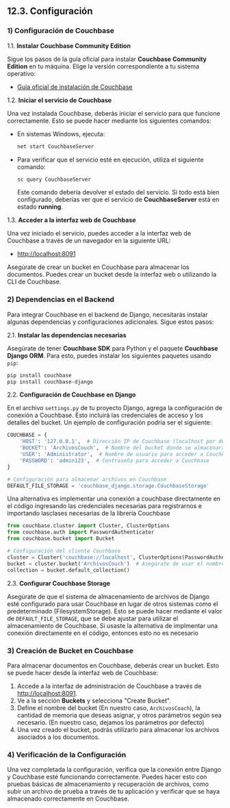 

## 12.3. Configuración

### 1) Configuración de Couchbase

1.1. **Instalar Couchbase Community Edition**

Sigue los pasos de la guía oficial para instalar **Couchbase Community Edition** en tu máquina. Elige la versión correspondiente a tu sistema operativo:

- [Guía oficial de instalación de Couchbase](https://docs.couchbase.com/server/current/install/install-package-windows.html)

1.2. **Iniciar el servicio de Couchbase**

Una vez instalada Couchbase, deberás iniciar el servicio para que funcione correctamente. Esto se puede hacer mediante los siguientes comandos:

- En sistemas Windows, ejecuta:

    ```bash
    net start CouchbaseServer
    ```

- Para verificar que el servicio esté en ejecución, utiliza el siguiente comando:

    ```bash
    sc query CouchbaseServer
    ```

  Este comando debería devolver el estado del servicio. Si todo está bien configurado, deberías ver que el servicio de **CouchbaseServer** está en estado **running**.

1.3. **Acceder a la interfaz web de Couchbase**

Una vez iniciado el servicio, puedes acceder a la interfaz web de Couchbase a través de un navegador en la siguiente URL:

- [http://localhost:8091](http://localhost:8091)

Asegúrate de crear un bucket en Couchbase para almacenar los documentos. Puedes crear un bucket desde la interfaz web o utilizando la CLI de Couchbase.

### 2) Dependencias en el Backend

Para integrar Couchbase en el backend de Django, necesitarás instalar algunas dependencias y configuraciones adicionales. Sigue estos pasos:

2.1. **Instalar las dependencias necesarias**

Asegúrate de tener **Couchbase SDK** para Python y el paquete **Couchbase Django ORM**. Para esto, puedes instalar los siguientes paquetes usando `pip`:

```bash
pip install couchbase
pip install couchbase-django
```

2.2. **Configuración de Couchbase en Django**

En el archivo `settings.py` de tu proyecto Django, agrega la configuración de conexión a Couchbase. Esto incluirá las credenciales de acceso y los detalles del bucket. Un ejemplo de configuración podría ser el siguiente:

```python
COUCHBASE = {
    'HOST': '127.0.0.1',  # Dirección IP de Couchbase (localhost por defecto)
    'BUCKET': 'ArchivosCouch',  # Nombre del bucket donde se almacenarán los archivos
    'USER': 'Administrator',  # Nombre de usuario para acceder a Couchbase
    'PASSWORD': 'admin123',  # Contraseña para acceder a Couchbase
}

# Configuración para almacenar archivos en Couchbase
DEFAULT_FILE_STORAGE = 'couchbase_django.storage.CouchbaseStorage'
```

Una alternativa es implementar una conexión a couchbase directamente en el código ingresando las credenciales necesarias para registrarnos e importando lasclases necesarias de la librería Couchbase
```python
from couchbase.cluster import Cluster, ClusterOptions
from couchbase.auth import PasswordAuthenticator
from couchbase.bucket import Bucket

# Configuración del cliente Couchbase
cluster = Cluster('couchbase://localhost', ClusterOptions(PasswordAuthenticator('Administrator', 'admin123')))
bucket = cluster.bucket('ArchivosCouch')  # Asegúrate de usar el nombre de tu bucket, en nuestro caso ArchivosCouch
collection = bucket.default_collection()

```

2.3. **Configurar Couchbase Storage**

Asegúrate de que el sistema de almacenamiento de archivos de Django esté configurado para usar Couchbase en lugar de otros sistemas como el predeterminado (FilesystemStorage). Esto se puede hacer mediante el valor de `DEFAULT_FILE_STORAGE`, que se debe ajustar para utilizar el almacenamiento de Couchbase. Si usaste la alternativa de implmentar una conexión directamente en el código, entonces esto no es necesario

### 3) Creación de Bucket en Couchbase

Para almacenar documentos en Couchbase, deberás crear un bucket. Esto se puede hacer desde la interfaz web de Couchbase:

1. Accede a la interfaz de administración de Couchbase a través de [http://localhost:8091](http://localhost:8091).
2. Ve a la sección **Buckets** y selecciona "Create Bucket".
3. Define el nombre del bucket (En nuestro caso, `ArchivosCoach`), la cantidad de memoria que deseas asignar, y otros parámetros según sea necesario. (En nuestro caso, dejamos los parámetros por defecto)
4. Una vez creado el bucket, podrás utilizarlo para almacenar los archivos asociados a los documentos.

### 4) Verificación de la Configuración

Una vez completada la configuración, verifica que la conexión entre Django y Couchbase esté funcionando correctamente. Puedes hacer esto con pruebas básicas de almacenamiento y recuperación de archivos, como subir un archivo de prueba a través de tu aplicación y verificar que se haya almacenado correctamente en Couchbase.

